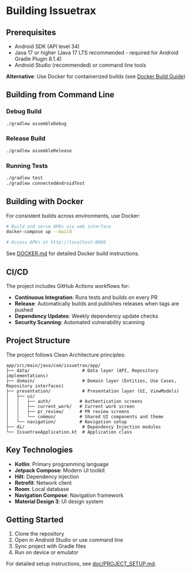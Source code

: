 # Building Issuetrax

## Prerequisites

- Android SDK (API level 34)
- Java 17 or higher (Java 17 LTS recommended - required for Android Gradle Plugin 8.1.4)
- Android Studio (recommended) or command line tools

**Alternative**: Use Docker for containerized builds (see [Docker Build Guide](DOCKER.md))

## Building from Command Line

### Debug Build
```bash
./gradlew assembleDebug
```

### Release Build
```bash
./gradlew assembleRelease
```

### Running Tests
```bash
./gradlew test
./gradlew connectedAndroidTest
```

## Building with Docker

For consistent builds across environments, use Docker:

```bash
# Build and serve APKs via web interface
docker-compose up --build

# Access APKs at http://localhost:8080
```

See [DOCKER.md](DOCKER.md) for detailed Docker build instructions.

## CI/CD

The project includes GitHub Actions workflows for:
- **Continuous Integration**: Runs tests and builds on every PR
- **Release**: Automatically builds and publishes releases when tags are pushed
- **Dependency Updates**: Weekly dependency update checks
- **Security Scanning**: Automated vulnerability scanning

## Project Structure

The project follows Clean Architecture principles:

```
app/src/main/java/com/issuetrax/app/
├── data/                    # Data layer (API, Repository implementations)
├── domain/                  # Domain layer (Entities, Use Cases, Repository interfaces)
├── presentation/            # Presentation layer (UI, ViewModels)
│   ├── ui/
│   │   ├── auth/           # Authentication screens
│   │   ├── current_work/   # Current work screen
│   │   ├── pr_review/      # PR review screens
│   │   └── common/         # Shared UI components and theme
│   └── navigation/         # Navigation setup
├── di/                      # Dependency Injection modules
└── IssuetraxApplication.kt  # Application class
```

## Key Technologies

- **Kotlin**: Primary programming language
- **Jetpack Compose**: Modern UI toolkit
- **Hilt**: Dependency injection
- **Retrofit**: Network client
- **Room**: Local database
- **Navigation Compose**: Navigation framework
- **Material Design 3**: UI design system

## Getting Started

1. Clone the repository
2. Open in Android Studio or use command line
3. Sync project with Gradle files
4. Run on device or emulator

For detailed setup instructions, see [doc/PROJECT_SETUP.md](PROJECT_SETUP.md).